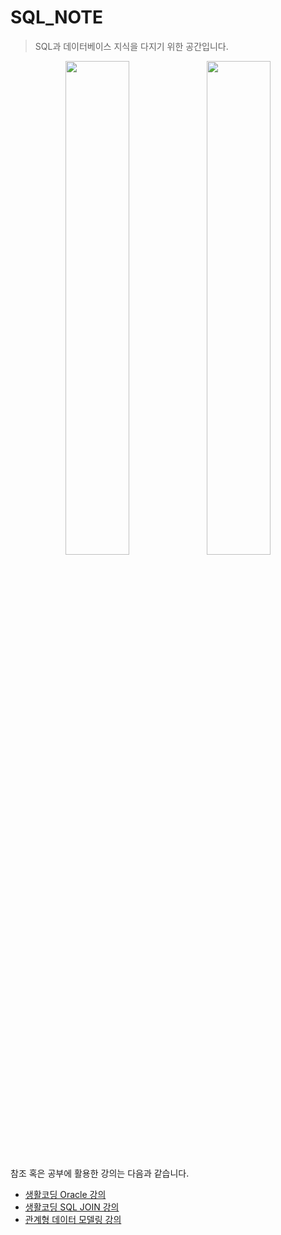 # SQL_NOTE
> SQL과 데이터베이스 지식을 다지기 위한 공간입니다. 

<p align="center">
<img src="https://user-images.githubusercontent.com/58945760/94521133-7eac2f80-0268-11eb-9b63-61cbe544562b.png" width="45%"><img src="https://user-images.githubusercontent.com/58945760/94521157-866bd400-0268-11eb-8bf6-695dc2feb6c7.png" width="45%">
</p>

참조 혹은 공부에 활용한 강의는 다음과 같습니다.
- [생활코딩 Oracle 강의](https://opentutorials.org/course/3885) 
- [생활코딩 SQL JOIN 강의](https://opentutorials.org/course/3884) 
- [관계형 데이터 모델링 강의](https://opentutorials.org/course/3883)
